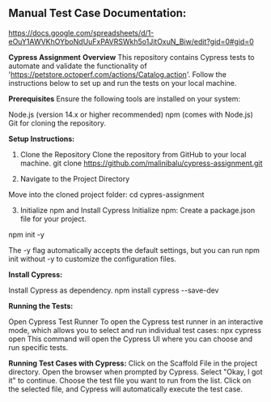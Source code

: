 Manual Test Case Documentation:
--------------------------------

https://docs.google.com/spreadsheets/d/1-eOuY1AWVKhOYboNdUuFxPAVRSWkh5o1JitOxuN_Biw/edit?gid=0#gid=0


**Cypress Assignment**
**Overview**
This repository contains Cypress tests to automate and validate the functionality of 'https://petstore.octoperf.com/actions/Catalog.action'. Follow the instructions below to set up and run the tests on your local machine.

**Prerequisites**
Ensure the following tools are installed on your system:

Node.js (version 14.x or higher recommended)
npm (comes with Node.js)
Git for cloning the repository.

**Setup Instructions:**

1. Clone the Repository
Clone the repository from GitHub to your local machine.
git clone https://github.com/malinibalu/cypress-assignment.git

2. Navigate to the Project Directory
   
Move into the cloned project folder:
cd cypres-assignment

3. Initialize npm and Install Cypress
Initialize npm: Create a package.json file for your project.

npm init -y

The -y flag automatically accepts the default settings, but you can run npm init without -y to customize the configuration files.

**Install Cypress:**

Install Cypress as dependency.
    npm install cypress --save-dev

**Running the Tests:**

Open Cypress Test Runner
To open the Cypress test runner in an interactive mode, which allows you to select and run individual test cases:
      npx cypress open
This command will open the Cypress UI where you can choose and run specific tests.

**Running Test Cases with Cypress:**
Click on the Scaffold File in the project directory.
Open the browser when prompted by Cypress.
Select "Okay, I got it" to continue.
Choose the test file you want to run from the list.
Click on the selected file, and Cypress will automatically execute the test case.
